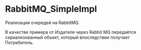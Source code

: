 # RabbitMQ_SimpleImpl
Реализация очередей на RabbitMQ

В качестве примера от Издателя через Rabbit MQ передаётся сериализованный объект, который впоследствии получает Потребитель.
